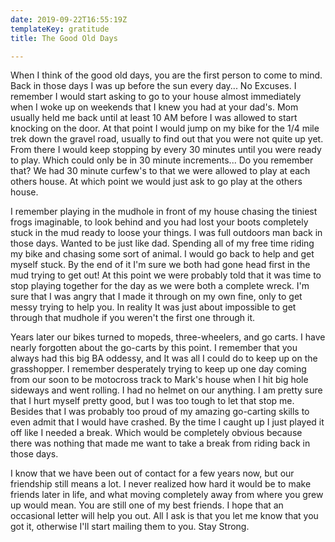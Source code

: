 ```yaml
---
date: 2019-09-22T16:55:19Z
templateKey: gratitude
title: The Good Old Days

---
```

When I think of the good old days, you are the first person to come to mind.  Back in those days I was up before the sun every day... No Excuses.  I remember I would start asking to go to your house almost immediately when I woke up on weekends that I knew you had at your dad's.  Mom usually held me back until at least 10 AM before I was allowed to start knocking on the door.  At that point I would jump on my bike for the 1/4 mile trek down the gravel road, usually to find out that you were not quite up yet.  From there I would keep stopping by every 30 minutes until you were ready to play.  Which could only be in 30 minute increments... Do you remember that?  We had 30 minute curfew's to that we were allowed to play at each others house. At which point we would just ask to go play at the others house.

I remember playing in the mudhole in front of my house chasing the tiniest frogs imaginable, to look behind and you had lost your boots completely stuck in the mud ready to loose your things.  I was full outdoors man back in those days.  Wanted to be just like dad.  Spending all of my free time riding my bike and chasing some sort of animal.  I would go back to help and get myself stuck.  By the end of it I'm sure we both had gone head first in the mud trying to get out!  At this point we were probably told that it was time to stop playing together for the day as we were both a complete wreck.  I'm sure that I was angry that I made it through on my own fine, only to get messy trying to help you.  In reality It was just about impossible to get through that mudhole if you weren't the first one through it.

Years later our bikes turned to mopeds, three-wheelers, and go carts.  I have nearly forgotten about the go-carts by this point.  I remember that you always had this big BA oddessy, and It was all I could do to keep up on the grasshopper.  I remember desperately trying to keep up one day coming from our soon to be motocross track to Mark's house when I hit big hole sideways and went rolling.  I had no helmet on our anything.  I am pretty sure that I hurt myself pretty good, but I was too tough to let that stop me.  Besides that I was probably too proud of my amazing go-carting skills to even admit that I would have crashed.   By the time I caught up I just played it off like I needed a break.  Which would be completely obvious because there was nothing that made me want to take a break from riding back in those days.

I know that we have been out of contact for a few years now, but our friendship still means a lot.  I never realized how hard it would be to make friends later in life, and what moving completely away from where you grew up would mean.  You are still one of my best friends.  I hope that an occasional letter will help you out.  All I ask is that you let me know that you got it, otherwise I'll start mailing them to you.  Stay Strong.